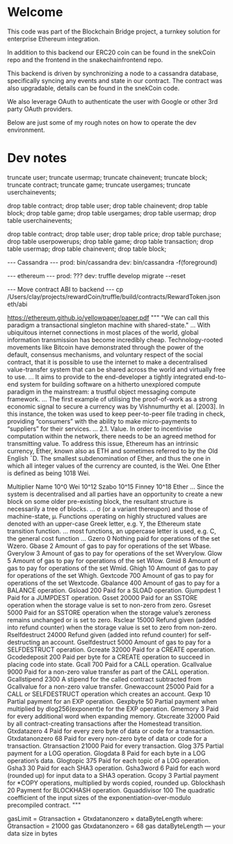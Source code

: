 # Welcome

This code was part of the Blockchain Bridge project, a turnkey solution for enterprise Ethereum integration.

In addition to this backend our ERC20 coin can be found in the snekCoin repo and the frontend in the snakechainfrontend repo.

This backend is driven by synchronizing a node to a cassandra database, specifically syncing any events and state in our contract. The contract was also upgradable, details can be found in the snekCoin code.

We also leverage OAuth to authenticate the user with Google or other 3rd party OAuth providers.

Below are just some of my rough notes on how to operate the dev environment.

# Dev notes

truncate user; truncate usermap;
truncate chainevent; truncate block; truncate contract; truncate game; truncate usergames;
truncate userchainevents;

drop table contract;
drop table user;
drop table chainevent; drop table block; drop table game; drop table usergames;
drop table usermap;
drop table userchainevents;

drop table contract;
drop table user;
drop table price;
drop table purchase;
drop table userpowerups;
drop table game;
drop table transaction;
drop table usermap;
drop table chainevent;
drop table block;

--- Cassandra ---
prod:
bin/cassandra
dev:
bin/cassandra -f(foreground)

--- ethereum ---
prod:
???
dev:
truffle develop
migrate --reset

--- Move contract ABI to backend ---
cp /Users/clay/projects/rewardCoin/truffle/build/contracts/RewardToken.json eth/abi

https://ethereum.github.io/yellowpaper/paper.pdf
"""
"We can call this paradigm a transactional
singleton machine with shared-state."
...
With ubiquitous internet connections in most places
of the world, global information transmission has become
incredibly cheap. Technology-rooted movements like Bitcoin
have demonstrated through the power of the default,
consensus mechanisms, and voluntary respect of the social
contract, that it is possible to use the internet to make
a decentralised value-transfer system that can be shared
across the world and virtually free to use.
...
It aims to provide to the end-developer a tightly integrated
end-to-end system for building software on a hitherto unexplored
compute paradigm in the mainstream: a trustful
object messaging compute framework.
...
The first example of utilising the proof-of-work as a
strong economic signal to secure a currency was by Vishnumurthy
et al. [2003]. In this instance, the token was
used to keep peer-to-peer file trading in check, providing
“consumers” with the ability to make micro-payments to
“suppliers” for their services.
...
2.1. Value. In order to incentivise computation within the
network, there needs to be an agreed method for transmitting
value. To address this issue, Ethereum has an intrinsic
currency, Ether, known also as ETH and sometimes referred
to by the Old English ¯D. The smallest subdenomination
of Ether, and thus the one in which all integer values of
the currency are counted, is the Wei. One Ether is defined
as being 1018 Wei.

Multiplier Name
10^0 Wei
10^12 Szabo
10^15 Finney
10^18 Ether
...
Since the system is decentralised
and all parties have an opportunity to create a new block
on some older pre-existing block, the resultant structure is
necessarily a tree of blocks.
...
 σ (or a
variant thereupon) and those of machine-state, µ.
Functions operating on highly structured values are
denoted with an upper-case Greek letter, e.g. Υ, the
Ethereum state transition function.
...
most functions, an uppercase letter is used, e.g. C, the general cost function
...
Gzero 0 Nothing paid for operations of the set Wzero.
Gbase 2 Amount of gas to pay for operations of the set Wbase.
Gverylow 3 Amount of gas to pay for operations of the set Wverylow.
Glow 5 Amount of gas to pay for operations of the set Wlow.
Gmid 8 Amount of gas to pay for operations of the set Wmid.
Ghigh 10 Amount of gas to pay for operations of the set Whigh.
Gextcode 700 Amount of gas to pay for operations of the set Wextcode.
Gbalance 400 Amount of gas to pay for a BALANCE operation.
Gsload 200 Paid for a SLOAD operation.
Gjumpdest 1 Paid for a JUMPDEST operation.
Gsset 20000 Paid for an SSTORE operation when the storage value is set to non-zero from zero.
Gsreset 5000 Paid for an SSTORE operation when the storage value’s zeroness remains unchanged or
is set to zero.
Rsclear 15000 Refund given (added into refund counter) when the storage value is set to zero from
non-zero.
Rselfdestruct 24000 Refund given (added into refund counter) for self-destructing an account.
Gselfdestruct 5000 Amount of gas to pay for a SELFDESTRUCT operation.
Gcreate 32000 Paid for a CREATE operation.
Gcodedeposit 200 Paid per byte for a CREATE operation to succeed in placing code into state.
Gcall 700 Paid for a CALL operation.
Gcallvalue 9000 Paid for a non-zero value transfer as part of the CALL operation.
Gcallstipend 2300 A stipend for the called contract subtracted from Gcallvalue for a non-zero value transfer.
Gnewaccount 25000 Paid for a CALL or SELFDESTRUCT operation which creates an account.
Gexp 10 Partial payment for an EXP operation.
Gexpbyte 50 Partial payment when multiplied by dlog256(exponent)e for the EXP operation.
Gmemory 3 Paid for every additional word when expanding memory.
Gtxcreate 32000 Paid by all contract-creating transactions after the Homestead transition.
Gtxdatazero 4 Paid for every zero byte of data or code for a transaction.
Gtxdatanonzero 68 Paid for every non-zero byte of data or code for a transaction.
Gtransaction 21000 Paid for every transaction.
Glog 375 Partial payment for a LOG operation.
Glogdata 8 Paid for each byte in a LOG operation’s data.
Glogtopic 375 Paid for each topic of a LOG operation.
Gsha3 30 Paid for each SHA3 operation.
Gsha3word 6 Paid for each word (rounded up) for input data to a SHA3 operation.
Gcopy 3 Partial payment for *COPY operations, multiplied by words copied, rounded up.
Gblockhash 20 Payment for BLOCKHASH operation.
Gquaddivisor 100 The quadratic coefficient of the input sizes of the exponentiation-over-modulo precompiled contract.
"""




gasLimit = Gtransaction + Gtxdatanonzero × dataByteLength
where:
Gtransaction = 21000 gas
Gtxdatanonzero = 68 gas
dataByteLength — your data size in bytes

